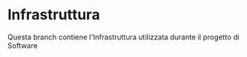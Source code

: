 # Infrastruttura

Questa branch contiene l'Infrastruttura utilizzata durante il progetto di Software
